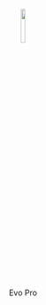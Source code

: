 <p align="center"><img width=12.5% src="https://icons-for-free.com/download-icon-code+collaboration+github+network+round+social+icon-1320086084536018107_512.png"></p>
<p align="center">Evo Pro</p>
&nbsp;&nbsp;&nbsp;&nbsp;&nbsp;&nbsp;&nbsp;&nbsp;&nbsp;&nbsp;&nbsp;&nbsp;&nbsp;&nbsp;&nbsp;&nbsp;&nbsp;&nbsp;&nbsp;
